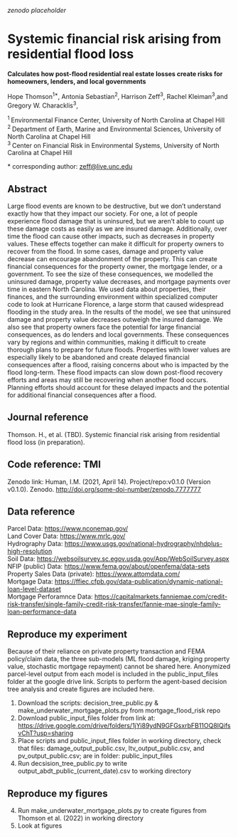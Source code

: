 _zenodo placeholder_

# Systemic financial risk arising from residential flood loss

**Calculates how post-flood residential real estate losses create risks for homeowners, lenders, and local governments**

Hope Thomson<sup>1\*</sup>, Antonia Sebastian<sup>2</sup>, Harrison Zeff<sup>3</sup>, Rachel Kleiman<sup>3</sup>,and Gregory W. Characklis<sup>3</sup>,

<sup>1 </sup> Environmental Finance Center, University of North Carolina at Chapel Hill<br/>
<sup>2 </sup> Department of Earth, Marine and Environmental Sciences, University of North Carolina at Chapel Hill<br/>
<sup>3 </sup> Center on Financial Risk in Environmental Systems, University of North Carolina at Chapel Hill<br/>


\* corresponding author:  zeff@live.unc.edu

## Abstract
Large flood events are known to be destructive, but we don’t understand exactly how that they impact our society. For one, a lot of people experience flood damage that is uninsured, but we aren’t able to count up these damage costs as easily as we are insured damage. Additionally, over time the flood can cause other impacts, such as decreases in property values. These effects together can make it difficult for property owners to recover from the flood. In some cases, damage and property value decrease can encourage abandonment of the property. This can create financial consequences for the property owner, the mortgage lender, or a government.
To see the size of these consequences, we modelled the uninsured damage, property value decreases, and mortgage payments over time in eastern North Carolina. We used data about properties, their finances, and the surrounding environment within specialized computer code to look at Hurricane Florence, a large storm that caused widespread flooding in the study area. In the results of the model, we see that uninsured damage and property value decreases outweigh the insured damage. We also see that property owners face the potential for large financial consequences, as do lenders and local governments. These consequences vary by regions and within communities, making it difficult to create thorough plans to prepare for future floods. Properties with lower values are especially likely to be abandoned and create delayed financial consequences after a flood, raising concerns about who is impacted by the flood long-term. These flood impacts can slow down post-flood recovery efforts and areas may still be recovering when another flood occurs. Planning efforts should account for these delayed impacts and the potential for additional financial consequences after a flood.
## Journal reference
Thomson. H., et al. (TBD). Systemic financial risk arising from residential flood loss (in preparation).

## Code reference: TMI
Zenodo link:
Human, I.M. (2021, April 14). Project/repo:v0.1.0 (Version v0.1.0). Zenodo. http://doi.org/some-doi-number/zenodo.7777777

## Data reference
Parcel Data: https://www.nconemap.gov/<br/>
Land Cover Data: https://www.mrlc.gov/<br/>
Hydrography Data: https://www.usgs.gov/national-hydrography/nhdplus-high-resolution<br/>
Soil Data: https://websoilsurvey.sc.egov.usda.gov/App/WebSoilSurvey.aspx<br/>
NFIP (public) Data: https://www.fema.gov/about/openfema/data-sets<br/>
Property Sales Data (private): https://www.attomdata.com/<br/>
Mortgage Data: https://ffiec.cfpb.gov/data-publication/dynamic-national-loan-level-dataset<br/>
Mortgage Perforamnce Data: https://capitalmarkets.fanniemae.com/credit-risk-transfer/single-family-credit-risk-transfer/fannie-mae-single-family-loan-performance-data<br/>

## Reproduce my experiment
Because of their reliance on private property transaction and FEMA policy/claim data, the three sub-models (ML flood damage, kriging property value, stochastic mortgage repayment) cannot be shared here. Anonymized parcel-level output from each model is included in the public_input_files folder at the google drive link.  Scripts to perform the agent-based decision tree analysis and create figures are included here.

1. Download the scripts: decision_tree_public.py & make_underwater_mortgage_plots.py from mortgage_flood_risk repo
2. Download public_input_files folder from link at: https://drive.google.com/drive/folders/1jYi89ydN9GFGsxrbFB11OQ8IQifsvChT?usp=sharing
2. Place scripts and public_input_files folder in working directory, check that files: damage_output_public.csv, ltv_output_public.csv, and pv_output_public.csv; are in folder: public_input_files
3. Run decsision_tree_public.py to write output_abdt_public_(current_date).csv to working directory

## Reproduce my figures
4. Run make_underwater_mortgage_plots.py to create figures from Thomson et al. (2022) in working directory
5. Look at figures

